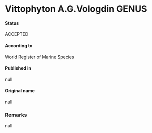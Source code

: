 Vittophyton A.G.Vologdin GENUS
=======

#### Status
ACCEPTED

#### According to
World Register of Marine Species

#### Published in
null

#### Original name
null

### Remarks
null